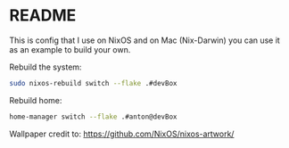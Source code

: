 # README

This is config that I use on NixOS and on Mac (Nix-Darwin) you can use it as an example to build your own.

Rebuild the system:

```bash
sudo nixos-rebuild switch --flake .#devBox
```

Rebuild home:
```bash
home-manager switch --flake .#anton@devBox
```

Wallpaper credit to: https://github.com/NixOS/nixos-artwork/
